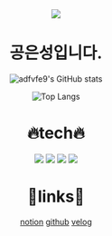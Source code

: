<div align="center">
<img src="https://capsule-render.vercel.app/api?type=waving&color=70a5fd&height=150&section=header" />
  
# 공은성입니다.

![adfvfe9's GitHub stats](https://github-readme-stats.vercel.app/api?username=adfvfe9&show_icons=true&theme=tokyonight)

![Top Langs](https://github-readme-stats.vercel.app/api/top-langs/?username=adfvfe9&layout=compact&theme=tokyonight)

# 🔥tech🔥
<img src="https://img.shields.io/badge/JAVA-d09638?style=for-the-badge&logo=buymeacoffee&logoColor=ffffff"/>  <img src="https://img.shields.io/badge/C++-8a1fa2?style=for-the-badge&logo=cplusplus&logoColor=ffffff"/>  <img src="https://img.shields.io/badge/Notion-eae6e0?style=for-the-badge&logo=notion&logoColor=000000"/>  <img src="https://img.shields.io/badge/Github-000000?style=for-the-badge&logo=github&logoColor=ffffff"/>

# 🔗links🔗
[notion](https://www.notion.so/bedulge-1e0870a3292e80f5a6ede45123cbe5a4) [github](https://github.com/adfvfe9) [velog](https://velog.io/@bedulge/posts)
</div>
